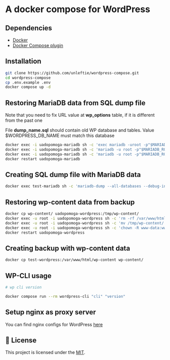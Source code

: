 # A docker compose for WordPress

## Dependencies

- [Docker](https://docs.docker.com/get-docker/)
- [Docker Compose plugin](https://docs.docker.com/compose/install/)

## Installation

```bash
git clone https://github.com/unleftie/wordpress-compose.git
cd wordpress-compose
cp .env.example .env
docker compose up -d
```

## Restoring MariaDB data from SQL dump file

Note that you need to fix URL value at **wp_options** table, if it is different from the past one

File **dump_name.sql** should contain old WP database and tables. Value $WORDPRESS_DB_NAME must match this database

```bash
docker exec -i uadopomoga-mariadb sh -c 'exec mariadb -uroot -p"$MARIADB_ROOT_PASSWORD"' < dump_name.sql
docker exec -i uadopomoga-mariadb sh -c 'mariadb -u root -p"$MARIADB_ROOT_PASSWORD" -D $MARIADB_DATABASE -e "GRANT ALL PRIVILEGES ON $MARIADB_DATABASE.* TO $MARIADB_USER;"'
docker exec -i uadopomoga-mariadb sh -c 'mariadb -u root -p"$MARIADB_ROOT_PASSWORD" -D $MARIADB_DATABASE -e "FLUSH PRIVILEGES;"'
docker restart uadopomoga-mariadb
```

## Creating SQL dump file with MariaDB data

```bash
docker exec test-mariadb sh -c 'mariadb-dump --all-databases --debug-info -u root -p"$MARIADB_ROOT_PASSWORD"' > dump_name.sql
```

## Restoring wp-content data from backup

```bash
docker cp wp-content/ uadopomoga-wordpress:/tmp/wp-content/
docker exec -u root -i uadopomoga-wordpress sh -c 'rm -rf /var/www/html/wp-content'
docker exec -u root -i uadopomoga-wordpress sh -c 'mv /tmp/wp-content/ /var/www/html/wp-content/'
docker exec -u root -i uadopomoga-wordpress sh -c 'chown -R www-data:www-data /var/www/html/wp-content/'
docker restart uadopomoga-wordpress
```

## Creating backup with wp-content data

```bash
docker cp test-wordpress:/var/www/html/wp-content wp-content/
```

## WP-CLI usage

```bash
# wp cli version

docker compose run --rm wordpress-cli "cli" "version"
```

## Setup nginx as proxy server

You can find nginx configs for WordPress [here](https://www.digitalocean.com/community/tools/nginx?domains.0.php.wordPressRules=true)

## 📝 License

This project is licensed under the [MIT](LICENSE).
